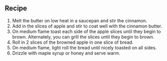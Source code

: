 ## Recipe

1. Melt the butter on low heat in a saucepan and stir the cinnamon.
1. Add in the slices of apple and stir to coat well with the cinnamon butter.
1. On medium flame toast each side of the apple slices until they begin to brown. Alternately, you can grill the slices until they begin to brown.
1. Roll in 2 slices of the browned apple in one slice of bread.
1. On medium flame, light roll the bread until nicely toasted on all sides.
1. Drizzle with maple syrup or honey and serve warm.